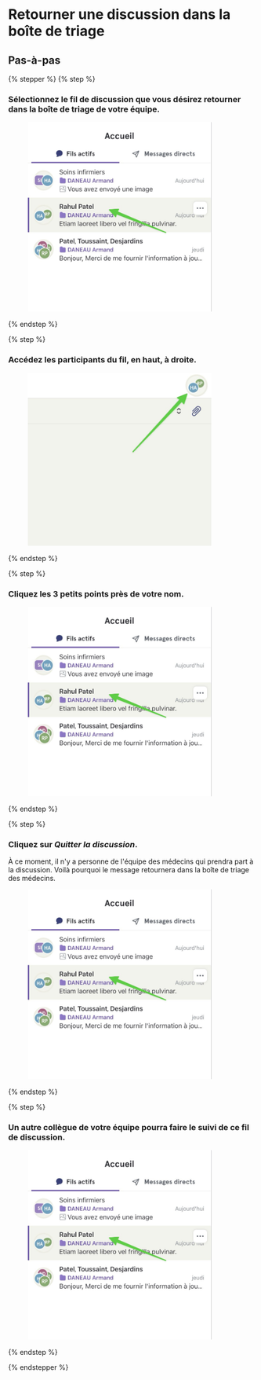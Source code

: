 # Retourner une discussion dans la boîte de triage

## Pas-à-pas

{% stepper %}
{% step %}
### Sélectionnez le fil de discussion que vous désirez retourner dans la boîte de triage de votre équipe.

<div align="left"><figure><img src="../../.gitbook/assets/retourner-une-discussion-dans-la-boite-de-triage - Step 1.jpeg" alt="" width="375"><figcaption></figcaption></figure></div>
{% endstep %}

{% step %}
### Accédez les participants du fil, en haut, à droite.

<div align="left"><figure><img src="../../.gitbook/assets/retourner-une-discussion-dans-la-boite-de-triage - Step 2.jpeg" alt="" width="375"><figcaption></figcaption></figure></div>
{% endstep %}

{% step %}
### Cliquez les 3 petits points près de votre nom.

<div align="left"><figure><img src="../../.gitbook/assets/retourner-une-discussion-dans-la-boite-de-triage - Step 1.jpeg" alt="" width="375"><figcaption></figcaption></figure></div>
{% endstep %}

{% step %}
### Cliquez sur *Quitter la discussion*. 

À ce moment, il n'y a personne de l'équipe des médecins qui prendra part à la discussion. Voilà pourquoi le message retournera dans la boîte de triage des médecins.

<div align="left"><figure><img src="../../.gitbook/assets/retourner-une-discussion-dans-la-boite-de-triage - Step 1.jpeg" alt="" width="375"><figcaption></figcaption></figure></div>
{% endstep %}

{% step %}
### Un autre collègue de votre équipe pourra faire le suivi de ce fil de discussion.

<div align="left"><figure><img src="../../.gitbook/assets/retourner-une-discussion-dans-la-boite-de-triage - Step 1.jpeg" alt="" width="375"><figcaption></figcaption></figure></div>
{% endstep %}

{% endstepper %}